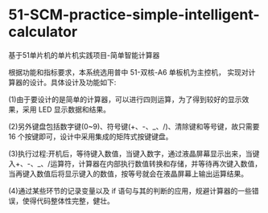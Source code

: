 # 51-SCM-practice-simple-intelligent-calculator
基于51单片机的单片机实践项目-简单智能计算器



根据功能和指标要求，本系统选用普中 51-双核-A6 单板机为主控机，
实现对计算器的设计。具体设计及功能如下:

(1)由于要设计的是简单的计算器，可以进行四则运算，为了得到较好的显示效果，采用 LED 显示数据和结果。

(2)另外键盘包括数字键(0~9)、符号键(+、-、_、/)、清除键和等号键，故只需要 16 个按键即可，设计中采用集成的矩阵式按键键盘。

(3)执行过程:开机后，等待键入数值，当键入数字，通过液晶屏幕显示出来，当键入+、-、_、/运算符，计算器在内部执行数值转换和存储，并等待再次键入数值，当再键入数值后将显示键入的数值，按等号就会在液晶屏幕上输出运算结果。

(4)通过某些环节的记录变量以及 if 语句与其的判断的应用，规避计算器的一些错误，使得代码整体性完整，健壮。

